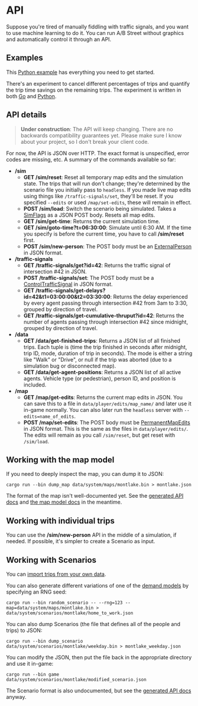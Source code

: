 # API

Suppose you're tired of manually fiddling with traffic signals, and you want to
use machine learning to do it. You can run A/B Street without graphics and
automatically control it through an API.

## Examples

This
[Python example](https://github.com/dabreegster/abstreet/blob/master/headless/examples/python_client.py)
has everything you need to get started.

There's an experiment to cancel different percentages of trips and quantify the
trip time savings on the remaining trips. The experiment is written in both
[Go](https://github.com/dabreegster/abstreet/blob/master/headless/examples/go_client.go)
and
[Python](https://github.com/dabreegster/abstreet/blob/master/headless/examples/cancel_experiment.py).

## API details

> **Under construction**: The API will keep changing. There are no backwards
> compatibility guarantees yet. Please make sure I know about your project, so I
> don't break your client code.

For now, the API is JSON over HTTP. The exact format is unspecified, error codes
are missing, etc. A summary of the commands available so far:

- **/sim**
  - **GET /sim/reset**: Reset all temporary map edits and the simulation state.
    The trips that will run don't change; they're determined by the scenario
    file you initially pass to `headless`. If you made live map edits using
    things like `/traffic-signals/set`, they'll be reset. If you specified
    `--edits` or used `/map/set-edits`, these will remain in effect.
  - **POST /sim/load**: Switch the scenario being simulated. Takes a
    [SimFlags](https://dabreegster.github.io/abstreet/rustdoc/sim/struct.SimFlags.html)
    as a JSON POST body. Resets all map edits.
  - **GET /sim/get-time**: Returns the current simulation time.
  - **GET /sim/goto-time?t=06:30:00**: Simulate until 6:30 AM. If the time you
    specify is before the current time, you have to call **/sim/reset** first.
  - **POST /sim/new-person**: The POST body must be an
    [ExternalPerson](https://dabreegster.github.io/abstreet/rustdoc/sim/struct.ExternalPerson.html)
    in JSON format.
- **/traffic-signals**
  - **GET /traffic-signals/get?id=42**: Returns the traffic signal of
    intersection #42 in JSON.
  - **POST /traffic-signals/set**: The POST body must be a
    [ControlTrafficSignal](https://dabreegster.github.io/abstreet/rustdoc/map_model/struct.ControlTrafficSignal.html)
    in JSON format.
  - **GET /traffic-signals/get-delays?id=42&t1=03:00:00&t2=03:30:00**: Returns
    the delay experienced by every agent passing through intersection #42 from
    3am to 3:30, grouped by direction of travel.
  - **GET /traffic-signals/get-cumulative-thruput?id=42**: Returns the number of
    agents passing through intersection #42 since midnight, grouped by direction
    of travel.
- **/data**
  - **GET /data/get-finished-trips**: Returns a JSON list of all finished trips.
    Each tuple is (time the trip finished in seconds after midnight, trip ID,
    mode, duration of trip in seconds). The mode is either a string like "Walk"
    or "Drive", or null if the trip was aborted (due to a simulation bug or
    disconnected map).
  - **GET /data/get-agent-positions**: Returns a JSON list of all active agents.
    Vehicle type (or pedestrian), person ID, and position is included.
- **/map**
  - **GET /map/get-edits**: Returns the current map edits in JSON. You can save
    this to a file in `data/player/edits/map_name/` and later use it in-game
    normally. You can also later run the `headless` server with
    `--edits=name_of_edits`.
  - **POST /map/set-edits**: The POST body must be
    [PermanentMapEdits](https://dabreegster.github.io/abstreet/rustdoc/map_model/struct.PermanentMapEdits.html)
    in JSON format. This is the same as the files in `data/player/edits/`. The
    edits will remain as you call `/sim/reset`, but get reset with `/sim/load`.

## Working with the map model

If you need to deeply inspect the map, you can dump it to JSON:

```
cargo run --bin dump_map data/system/maps/montlake.bin > montlake.json
```

The format of the map isn't well-documented yet. See the
[generated API docs](https://dabreegster.github.io/abstreet/rustdoc/map_model/index.html)
and [the map model docs](https://dabreegster.github.io/abstreet/map/index.html)
in the meantime.

## Working with individual trips

You can use the **/sim/new-person** API in the middle of a simulation, if
needed. If possible, it's simpler to create a Scenario as input.

## Working with Scenarios

You can
[import trips from your own data](https://dabreegster.github.io/abstreet/trafficsim/travel_demand.html#custom-import).

You can also generate different variations of one of the
[demand models](https://dabreegster.github.io/abstreet/trafficsim/travel_demand.html#proletariat-robot)
by specifying an RNG seed:

```
cargo run --bin random_scenario -- --rng=123 --map=data/system/maps/montlake.bin > data/system/scenarios/montlake/home_to_work.json
```

You can also dump Scenarios (the file that defines all of the people and trips)
to JSON:

```
cargo run --bin dump_scenario data/system/scenarios/montlake/weekday.bin > montlake_weekday.json
```

You can modify the JSON, then put the file back in the appropriate directory and
use it in-game:

```
cargo run --bin game data/system/scenarios/montlake/modified_scenario.json
```

The Scenario format is also undocumented, but see the
[generated API docs](https://dabreegster.github.io/abstreet/rustdoc/sim/struct.Scenario.html)
anyway.
